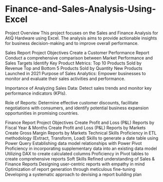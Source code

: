 # Finance-and-Sales-Analysis-Using-Excel

Project Overview
This project focuses on the Sales and Finance Analysis for AtiQ Hardware using Excel. The analysis aims to provide actionable insights for business decision-making and to improve overall performance.

Sales Report
Project Objectives
Create a Customer Performance Report
Conduct a comprehensive comparison between Market Performance and Sales Targets
Identify Key Product Metrics:
Top 10 Products Sold by Revenue
Top and Bottom 5 Products Sold by Quantity
New Products Launched in 2021
Purpose of Sales Analytics:
Empower businesses to monitor and evaluate their sales activities and performance.

Importance of Analyzing Sales Data:
Detect sales trends and monitor key performance indicators (KPIs).

Role of Reports:
Determine effective customer discounts, facilitate negotiations with consumers, and identify potential business expansion opportunities in promising countries.

Finance Report
Project Objectives
Create Profit and Loss (P&L) Reports by Fiscal Year & Months
Create Profit and Loss (P&L) Reports by Markets
Create Gross Margin Reports by Markets
Technical Skills
Proficiency in ETL methodology (Extract, Transform, Load)
Skills to generate a date table using Power Query
Establishing data model relationships with Power Pivot
Proficiency in incorporating supplementary data into an existing data model
Utilizing DAX to create calculated columns
Proficiency in Pivot tables to create comprehensive reports
Soft Skills
Refined understanding of Sales & Finance Reports
Designing user-centric reports with empathy in mind
Optimization of report generation through meticulous fine-tuning
Developing a systematic approach to devising a report building plan

